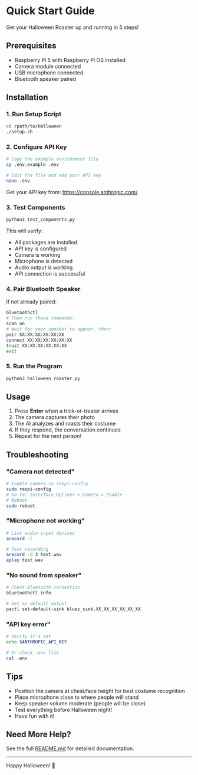 # Quick Start Guide

Get your Halloween Roaster up and running in 5 steps!

## Prerequisites

- Raspberry Pi 5 with Raspberry Pi OS installed
- Camera module connected
- USB microphone connected
- Bluetooth speaker paired

## Installation

### 1. Run Setup Script
```bash
cd /path/to/Halloween
./setup.sh
```

### 2. Configure API Key
```bash
# Copy the example environment file
cp .env.example .env

# Edit the file and add your API key
nano .env
```

Get your API key from: https://console.anthropic.com/

### 3. Test Components
```bash
python3 test_components.py
```

This will verify:
- All packages are installed
- API key is configured
- Camera is working
- Microphone is detected
- Audio output is working
- API connection is successful

### 4. Pair Bluetooth Speaker

If not already paired:
```bash
bluetoothctl
# Then run these commands:
scan on
# Wait for your speaker to appear, then:
pair XX:XX:XX:XX:XX:XX
connect XX:XX:XX:XX:XX:XX
trust XX:XX:XX:XX:XX:XX
exit
```

### 5. Run the Program
```bash
python3 halloween_roaster.py
```

## Usage

1. Press **Enter** when a trick-or-treater arrives
2. The camera captures their photo
3. The AI analyzes and roasts their costume
4. If they respond, the conversation continues
5. Repeat for the next person!

## Troubleshooting

### "Camera not detected"
```bash
# Enable camera in raspi-config
sudo raspi-config
# Go to: Interface Options > Camera > Enable
# Reboot
sudo reboot
```

### "Microphone not working"
```bash
# List audio input devices
arecord -l

# Test recording
arecord -d 3 test.wav
aplay test.wav
```

### "No sound from speaker"
```bash
# Check Bluetooth connection
bluetoothctl info

# Set as default output
pactl set-default-sink bluez_sink.XX_XX_XX_XX_XX_XX
```

### "API key error"
```bash
# Verify it's set
echo $ANTHROPIC_API_KEY

# Or check .env file
cat .env
```

## Tips

- Position the camera at chest/face height for best costume recognition
- Place microphone close to where people will stand
- Keep speaker volume moderate (people will be close)
- Test everything before Halloween night!
- Have fun with it!

## Need More Help?

See the full [README.md](README.md) for detailed documentation.

---

Happy Halloween! 🎃
